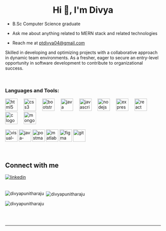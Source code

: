  ### <h1 align="center">Hi 👋, I'm Divya</h1>
  

- B.Sc Computer Science graduate   
  

-  Ask me about anything related to MERN stack and related technologies
-  Reach me at ptdivya04@gmail.com
  

Skilled in developing and optimizing projects with a collaborative approach in dynamic team environments. As a fresher, eager to secure an entry-level opportunity in software development to contribute to organizational success.  
  

<br/>  


<h3 align="left">Languages and Tools:</h3>
<div align="left">
  <img src="https://cdn.jsdelivr.net/gh/devicons/devicon/icons/html5/html5-original.svg" height="40" alt="html5 logo"  />
  <img width="12" />
  <img src="https://cdn.jsdelivr.net/gh/devicons/devicon/icons/css3/css3-original.svg" height="40" alt="css3 logo"  />
  <img width="12" />
  <img src="https://cdn.jsdelivr.net/gh/devicons/devicon/icons/bootstrap/bootstrap-original.svg" height="40" alt="bootstrap logo"  />
  <img width="12" />
  <img src="https://cdn.jsdelivr.net/gh/devicons/devicon/icons/java/java-original.svg" height="40" alt="java logo"  />
  <img width="12" />
  <img src="https://cdn.jsdelivr.net/gh/devicons/devicon/icons/javascript/javascript-original.svg" height="40" alt="javascript logo"  />
  <img width="12" />
  <img src="https://cdn.jsdelivr.net/gh/devicons/devicon/icons/nodejs/nodejs-original.svg" height="40" alt="nodejs logo"  />
  <img width="12" />
  <img src="https://cdn.jsdelivr.net/gh/devicons/devicon/icons/express/express-original.svg" height="40" alt="express logo"  />
  <img width="12" />
  <img src="https://cdn.jsdelivr.net/gh/devicons/devicon/icons/react/react-original.svg" height="40" alt="react logo"  />
  <img width="12" />
  <img src="https://cdn.jsdelivr.net/gh/devicons/devicon/icons/c/c-original.svg" height="40" alt="c logo"  />
  <img width="12" />
  <img src="https://cdn.jsdelivr.net/gh/devicons/devicon/icons/mongodb/mongodb-original.svg" height="40" alt="mongodb logo"  />
</div>
<p align="left"><img width="40" height="40" src="https://img.icons8.com/fluency/48/visual-studio-code-2019.png" alt="visual-studio-code-2019"/>
<img width="40" height="40" src="https://img.icons8.com/officel/40/java-eclipse.png" alt="java-eclipse"/>
<a href="https://postman.com" target="_blank" rel="noreferrer"> <img src="https://www.vectorlogo.zone/logos/getpostman/getpostman-icon.svg" alt="postman" width="40" height="40"/></a>
<a href="https://www.mathworks.com/" target="_blank" rel="noreferrer"> <img src="https://upload.wikimedia.org/wikipedia/commons/2/21/Matlab_Logo.png" alt="matlab" width="40" height="40"/></a>
<a href="https://www.figma.com/" target="_blank" rel="noreferrer"> <img src="https://www.vectorlogo.zone/logos/figma/figma-icon.svg" alt="figma" width="40" height="40"/></a>
<a href="https://git-scm.com/" target="_blank" rel="noreferrer"> <img src="https://www.vectorlogo.zone/logos/git-scm/git-scm-icon.svg" alt="git" width="40" height="40"/></a>
</p>

<br/>  


## Connect with me   
<a href="https://linkedin.com/in/www.linkedin.com/in/divyapunitharaju" target="_blank">
<img src=https://img.shields.io/badge/linkedin-%231E77B5.svg?&style=for-the-badge&logo=linkedin&logoColor=white alt=linkedin style="margin-bottom: 5px;" />
</a>  
  

<br/>  

<br/>  

<p><img align="left" src="https://github-readme-stats.vercel.app/api/top-langs?username=divyapunitharaju&show_icons=true&locale=en&layout=compact" alt="divyapunitharaju" /></p>

<p>&nbsp;<img align="center" src="https://github-readme-stats.vercel.app/api?username=divyapunitharaju&show_icons=true&locale=en" alt="divyapunitharaju" /></p>

<p><img align="center" src="https://github-readme-streak-stats.herokuapp.com/?user=divyapunitharaju&" alt="divyapunitharaju" /></p>

<br/>  

<div align="center"></div>
<br />

----
